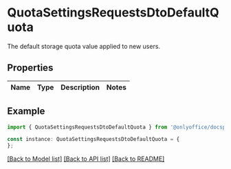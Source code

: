 # QuotaSettingsRequestsDtoDefaultQuota

The default storage quota value applied to new users.

## Properties

Name | Type | Description | Notes
------------ | ------------- | ------------- | -------------

## Example

```typescript
import { QuotaSettingsRequestsDtoDefaultQuota } from '@onlyoffice/docspace-api-typescript';

const instance: QuotaSettingsRequestsDtoDefaultQuota = {
};
```

[[Back to Model list]](../README.md#documentation-for-models) [[Back to API list]](../README.md#documentation-for-api-endpoints) [[Back to README]](../README.md)
